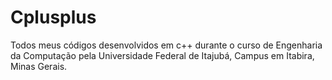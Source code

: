 # Cplusplus
 Todos meus códigos desenvolvidos em c++ durante o curso de Engenharia da Computação pela Universidade Federal de Itajubá, Campus em Itabira, Minas Gerais.
